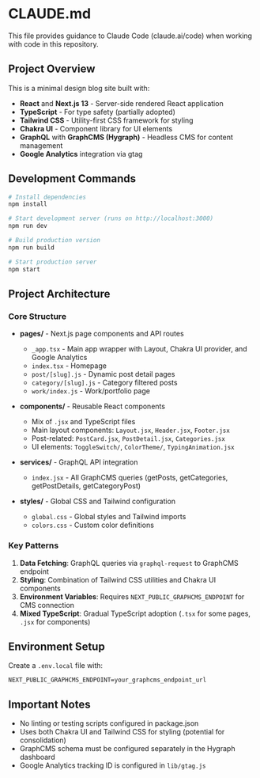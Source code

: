 # CLAUDE.md

This file provides guidance to Claude Code (claude.ai/code) when working with code in this repository.

## Project Overview

This is a minimal design blog site built with:
- **React** and **Next.js 13** - Server-side rendered React application
- **TypeScript** - For type safety (partially adopted)
- **Tailwind CSS** - Utility-first CSS framework for styling
- **Chakra UI** - Component library for UI elements
- **GraphQL** with **GraphCMS (Hygraph)** - Headless CMS for content management
- **Google Analytics** integration via gtag

## Development Commands

```bash
# Install dependencies
npm install

# Start development server (runs on http://localhost:3000)
npm run dev

# Build production version
npm run build

# Start production server
npm start
```

## Project Architecture

### Core Structure
- **pages/** - Next.js page components and API routes
  - `_app.tsx` - Main app wrapper with Layout, Chakra UI provider, and Google Analytics
  - `index.tsx` - Homepage
  - `post/[slug].js` - Dynamic post detail pages
  - `category/[slug].js` - Category filtered posts
  - `work/index.js` - Work/portfolio page

- **components/** - Reusable React components
  - Mix of `.jsx` and TypeScript files
  - Main layout components: `Layout.jsx`, `Header.jsx`, `Footer.jsx`
  - Post-related: `PostCard.jsx`, `PostDetail.jsx`, `Categories.jsx`
  - UI elements: `ToggleSwitch/`, `ColorTheme/`, `TypingAnimation.jsx`

- **services/** - GraphQL API integration
  - `index.jsx` - All GraphCMS queries (getPosts, getCategories, getPostDetails, getCategoryPost)

- **styles/** - Global CSS and Tailwind configuration
  - `global.css` - Global styles and Tailwind imports
  - `colors.css` - Custom color definitions

### Key Patterns

1. **Data Fetching**: GraphQL queries via `graphql-request` to GraphCMS endpoint
2. **Styling**: Combination of Tailwind CSS utilities and Chakra UI components
3. **Environment Variables**: Requires `NEXT_PUBLIC_GRAPHCMS_ENDPOINT` for CMS connection
4. **Mixed TypeScript**: Gradual TypeScript adoption (`.tsx` for some pages, `.jsx` for components)

## Environment Setup

Create a `.env.local` file with:
```
NEXT_PUBLIC_GRAPHCMS_ENDPOINT=your_graphcms_endpoint_url
```

## Important Notes

- No linting or testing scripts configured in package.json
- Uses both Chakra UI and Tailwind CSS for styling (potential for consolidation)
- GraphCMS schema must be configured separately in the Hygraph dashboard
- Google Analytics tracking ID is configured in `lib/gtag.js`